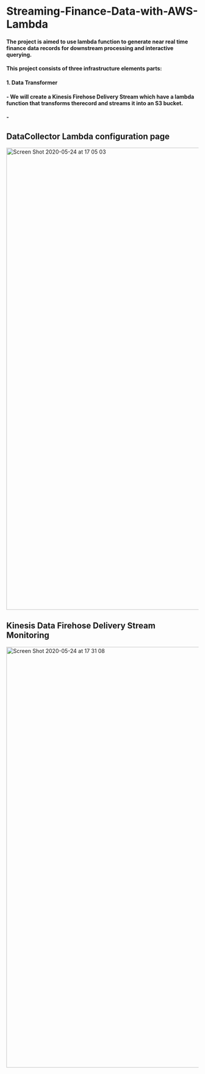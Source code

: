 # Streaming-Finance-Data-with-AWS-Lambda

#### The project is aimed to use lambda function to generate near real time finance data records for downstream processing and interactive querying. 

#### This project consists of three infrastructure elements parts: 
#### 1. Data Transformer
####     - We will create a Kinesis Firehose Delivery Stream which have a lambda function that transforms therecord and streams it into an S3 bucket. 
#### - 














## DataCollector Lambda configuration page
<img width="1208" alt="Screen Shot 2020-05-24 at 17 05 03" src="https://user-images.githubusercontent.com/60529752/82765539-c831cd00-9de5-11ea-924b-f014e88d9310.png">








## Kinesis Data Firehose Delivery Stream Monitoring
<img width="1100" alt="Screen Shot 2020-05-24 at 17 31 08" src="https://user-images.githubusercontent.com/60529752/82765525-acc6c200-9de5-11ea-84e8-8f39ca1ffb3e.png">

